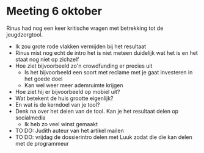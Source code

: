 # Meeting 6 oktober

Rinus had nog een keer kritische vragen met betrekking tot de jeugdzorgtool.

* Ik zou grote rode vlakken vermijden bij het resultaat
* Rinus mist nog echt de intro het is niet meteen duidelijk wat het is en het staat nog niet op zichzelf
* Hoe ziet bijvoorbeeld zo'n crowdfunding er precies uit
  * Is het bijvoorbeeld een soort met reclame met je gaat investeren in het goede doel
  * Kan wel weer meer ademruimte krijgen
* Hoe ziet hij er bijvoorbeeld op mobiel uit?
* Wat betekent de huis grootte eigenlijk?
* En wat is de kerndoel van je tool?
* Denk na over het delen van de tool. Kan je het resultaat delen op socialmedia
  * Ik heb zo veel winst gemaakt
* TO DO: Judith auteur van het artikel mailen
* TO DO: vrijdag de dossierintro delen met Luuk zodat die die kan delen met de programmeur

